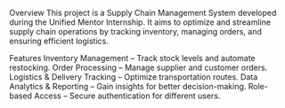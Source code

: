  Overview
This project is a Supply Chain Management System developed during the Unified Mentor Internship. It aims to optimize and streamline supply chain operations by tracking inventory, managing orders, and ensuring 
efficient logistics.

Features
Inventory Management – Track stock levels and automate restocking.
Order Processing – Manage supplier and customer orders.
Logistics & Delivery Tracking – Optimize transportation routes.
Data Analytics & Reporting – Gain insights for better decision-making.
Role-based Access – Secure authentication for different users.
